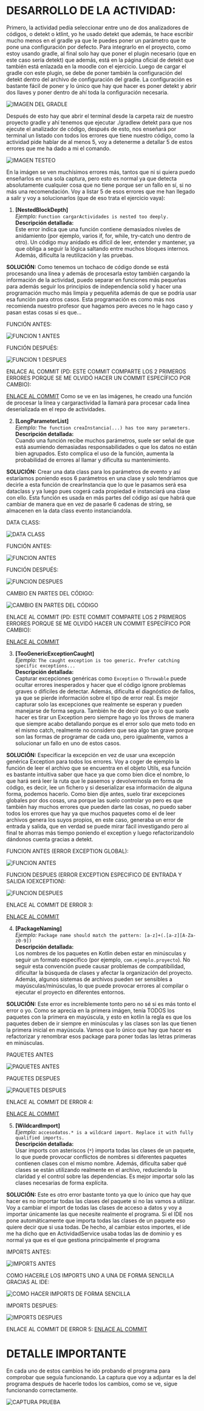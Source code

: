 # DESARROLLO DE LA ACTIVIDAD:

Primero, la actividad pedía seleccionar entre uno de dos analizadores de códigos, o detekt o ktlint,
yo he usado detekt que además, te hace escribir mucho menos en el gradle ya que le puedes poner un parámetro que te pone una configuración por defecto. Para integrarlo en el proyecto, como estoy usando gradle, al final solo hay que poner el plugin necesario (que en este caso sería detekt) que además, está en la página oficial de detekt que también está enlazada en la moodle con el ejercicio. Luego de cargar el gradle con este plugin, se debe de poner también la configuración del detekt dentro del archivo de configuración del gradle. La configuración es bastante fácil de poner y lo único que hay que hacer es poner detekt y abrir dos llaves y poner dentro de ahí toda la configuración necesaria.

![IMAGEN DEL GRADLE](https://github.com/Luismi0202/TaskManager-LGOMDOM/blob/linting/IMAGENES/config_detekt.png)

Después de esto hay que abrir el terminal desde la carpeta raiz de nuestro proyecto gradle y ahí tenemos que ejecutar ./gradlew detekt para que nos ejecute el analizador de código, después de esto, nos enseñará por terminal un listado con todos los errores que tiene nuestro código, como la actividad pide hablar de al menos 5, voy a detenerme a detallar 5 de estos errores que me ha dado a mi el comando.

![IMAGEN TESTEO](https://github.com/Luismi0202/TaskManager-LGOMDOM/blob/linting/IMAGENES/prueba_detekt.png)

En la imágen se ven muchísimos errores más, tantos que ni si quiera puedo enseñarlos en una sola captura, pero esto es normal ya que detecta absolutamente cualquier cosa que no tiene porque ser un fallo en sí, si no más una recomendación. Voy a listar 5 de esos errores que me han llegado a salir y voy a solucionarlos (que de eso trata el ejercicio vaya):

1. **[NestedBlockDepth]**  
_Ejemplo:_ `Function cargarActividades is nested too deeply.`  
**Descripción detallada:**  
Este error indica que una función contiene demasiados niveles de anidamiento (por ejemplo, varios if, for, while, try-catch uno dentro de otro). Un código muy anidado es difícil de leer, entender y mantener, ya que obliga a seguir la lógica saltando entre muchos bloques internos. Además, dificulta la reutilización y las pruebas.

**SOLUCIÓN:**
Como tenemos un tochaco de código donde se está procesando una línea y además de procesarla estoy también cargando la información de la actividad, puedo separar en funciones más pequeñas para además seguir los principios de independencia solid y hacer una programación mucho más limpia y pequeñita además de que se podría usar esa función para otros casos. Esta programación es como más nos recomienda nuestro profesor que hagamos pero aveces no le hago caso y pasan estas cosas si es que...

FUNCIÓN ANTES:

![FUNCION 1 ANTES](https://github.com/Luismi0202/TaskManager-LGOMDOM/blob/linting/IMAGENES/DETEKT_1_1.png)

FUNCIÓN DESPUÉS:

![FUNCION 1 DESPUES](https://github.com/Luismi0202/TaskManager-LGOMDOM/blob/linting/IMAGENES/DETEKT_1_2.png)

ENLACE AL COMMIT (PD: ESTE COMMIT COMPARTE LOS 2 PRIMEROS ERRORES PORQUE SE ME OLVIDÓ HACER UN COMMIT ESPECÍFICO POR CAMBIO):

[ENLACE AL COMMIT](https://github.com/Luismi0202/TaskManager-LGOMDOM/commit/00247084d45349f73bc5fb6bc89ae1e11bf67131)
Como se ve en las imágenes, he creado una función de procesar la línea y cargaractividad la llamará para procesar cada linea deserializada en el repo de actividades.

2. **[LongParameterList]**  
_Ejemplo:_ `The function creaInstancia(...) has too many parameters.`  
**Descripción detallada:**  
Cuando una función recibe muchos parámetros, suele ser señal de que está asumiendo demasiadas responsabilidades o que los datos no están bien agrupados. Esto complica el uso de la función, aumenta la probabilidad de errores al llamar y dificulta su mantenimiento.

**SOLUCIÓN:**
Crear una data class para los parámetros de evento y así estaríamos poniendo esos 6 parámetros en una clase y solo tendríamos que decirle a esta función de crearInstancia que lo que le pasamos será esa dataclass y ya luego pues cogerá cada propiedad e instanciará una clase con ello. Esta función es usada en más partes del código así que habrá que cambiar de manera que en vez de pasarle 6 cadenas de string, se almacenen en la data class evento instanciandola.

DATA CLASS:

![DATA CLASS](https://github.com/Luismi0202/TaskManager-LGOMDOM/blob/linting/IMAGENES/DETEKT_2_1.png)

FUNCIÓN ANTES:

![FUNCION ANTES](https://github.com/Luismi0202/TaskManager-LGOMDOM/blob/linting/IMAGENES/DETEKT_2_2.png)

FUNCIÓN DESPUÉS:

![FUNCION DESPUES](https://github.com/Luismi0202/TaskManager-LGOMDOM/blob/linting/IMAGENES/DETEKT_2_3.png)

CAMBIO EN PARTES DEL CÓDIGO:

![CAMBIO EN PARTES DEL CÓDIGO](https://github.com/Luismi0202/TaskManager-LGOMDOM/blob/linting/IMAGENES/DETEKT_2_4.png)

ENLACE AL COMMIT (PD: ESTE COMMIT COMPARTE LOS 2 PRIMEROS ERRORES PORQUE SE ME OLVIDÓ HACER UN COMMIT ESPECÍFICO POR CAMBIO):

[ENLACE AL COMMIT](https://github.com/Luismi0202/TaskManager-LGOMDOM/commit/00247084d45349f73bc5fb6bc89ae1e11bf67131)

3. **[TooGenericExceptionCaught]**  
_Ejemplo:_ `The caught exception is too generic. Prefer catching specific exceptions...`  
**Descripción detallada:**  
Capturar excepciones genéricas como `Exception` o `Throwable` puede ocultar errores inesperados y hacer que el código ignore problemas graves o difíciles de detectar. Además, dificulta el diagnóstico de fallos, ya que se pierde información sobre el tipo de error real. Es mejor capturar solo las excepciones que realmente se esperan y pueden manejarse de forma segura. También he de decir que yo lo que suelo hacer es tirar un Exception pero siempre hago yo los throws de manera que siempre acabo detallando porque es el error solo que meto todo en el mismo catch, realmente no considero que sea algo tan grave porque son las formas de programar de cada uno, pero igualmente, vamos a solucionar un fallo en uno de estos casos.

**SOLUCIÓN:**
Especificar la excepción en vez de usar una excepción genérica Exception para todos los errores.
Voy a coger de ejemplo la función de leer el archivo que se encuentra en el objeto Utils, esa función es bastante intuitiva saber que hace ya que como bien dice el nombre, lo que hará será leer la ruta que le pasemos y devolvernosla en forma de código, es decir, lee un fichero y si deserializar esa información de alguna forma, podemos hacerlo.
Como bien dije antes, suelo tirar excepciones globales por dos cosas, una porque las suelo controlar yo pero es que también hay muchos errores que pueden darte las cosas, no puedo saber todos los errores que hay ya que muchos paquetes como el de leer archivos genera los suyos propios, en este caso, generaba un error de entrada y salida, que en verdad se puede mirar fácil investigando pero al final te ahorras más tiempo poniendo el exception y luego refactorizandolo dándonos cuenta gracias a detekt.

FUNCION ANTES (ERROR EXCEPTION GLOBAL):

![FUNCION ANTES](https://github.com/Luismi0202/TaskManager-LGOMDOM/blob/linting/IMAGENES/DETEKT_3_1.png)

FUNCION DESPUES (ERROR EXCEPTION ESPECIFICO DE ENTRADA Y SALIDA IOEXCEPTION):

![FUNCION DESPUES](https://github.com/Luismi0202/TaskManager-LGOMDOM/blob/linting/IMAGENES/DETEKT_3_2.png)

ENLACE AL COMMIT DE ERROR 3:

[ENLACE AL COMMIT](https://github.com/Luismi0202/TaskManager-LGOMDOM/commit/499dff4223fc63acd67f2e318ececb41e4aa9031)

4. **[PackageNaming]**  
_Ejemplo:_ `Package name should match the pattern: [a-z]+(.[a-z][A-Za-z0-9])`  
**Descripción detallada:**  
Los nombres de los paquetes en Kotlin deben estar en minúsculas y seguir un formato específico (por ejemplo, `com.ejemplo.proyecto`). No seguir esta convención puede causar problemas de compatibilidad, dificultar la búsqueda de clases y afectar la organización del proyecto. Además, algunos sistemas de archivos pueden ser sensibles a mayúsculas/minúsculas, lo que puede provocar errores al compilar o ejecutar el proyecto en diferentes entornos.

**SOLUCIÓN:**
Este error es increíblemente tonto pero no sé si es más tonto el error o yo. Como se aprecia en la primera imágen, tenía TODOS los paquetes con la primera en mayúscula, y esto en kotlin la regla es que los paquetes deben de ir siempre en minúsculas y las clases son las que tienen la primera inicial en mayúscula. Vamos que lo único que hay que hacer es refactorizar y renombrar esos package para poner todas las letras primeras en minúsculas.

PAQUETES ANTES

![PAQUETES ANTES](https://github.com/Luismi0202/TaskManager-LGOMDOM/blob/linting/IMAGENES/DETEKT_4_1.png)

PAQUETES DESPUES

![PAQUETES DESPUES](https://github.com/Luismi0202/TaskManager-LGOMDOM/blob/linting/IMAGENES/DETEKT_4_2.png)

ENLACE AL COMMIT DE ERROR 4:

[ENLACE AL COMMIT](https://github.com/Luismi0202/TaskManager-LGOMDOM/commit/a091b6003780ee141c66663318c0c5164522b7ca)

5. **[WildcardImport]**  
_Ejemplo:_ `accesodatos.* is a wildcard import. Replace it with fully qualified imports.`  
**Descripción detallada:**  
Usar imports con asteriscos (`*`) importa todas las clases de un paquete, lo que puede provocar conflictos de nombres si diferentes paquetes contienen clases con el mismo nombre. Además, dificulta saber qué clases se están utilizando realmente en el archivo, reduciendo la claridad y el control sobre las dependencias. Es mejor importar solo las clases necesarias de forma explícita.

**SOLUCIÓN:**
Este es otro error bastante tonto ya que lo único que hay que hacer es no importar todas las clases del paquete si no las vamos a utilizar. Voy a cambiar el import de todas las clases de acceso a datos y voy a importar únicamente las que necesite realmente el programa. Si el IDE nos pone automáticamente que importa todas las clases de un paquete eso quiere decir que si usa todas. De hecho, al cambiar estos importes, el ide me ha dicho que en ActividadService usaba todas las de dominio y es normal ya que es el que gestiona principalmente el programa

IMPORTS ANTES:

![IMPORTS ANTES](https://github.com/Luismi0202/TaskManager-LGOMDOM/blob/linting/IMAGENES/DETEKT_5_1.png)

COMO HACERLE LOS IMPORTS UNO A UNA DE FORMA SENCILLA GRACIAS AL IDE:

![COMO HACER IMPORTS DE FORMA SENCILLA](https://github.com/Luismi0202/TaskManager-LGOMDOM/blob/linting/IMAGENES/DETEKT_5_2.png)

IMPORTS DESPUES:

![IMPORTS DESPUES](https://github.com/Luismi0202/TaskManager-LGOMDOM/blob/linting/IMAGENES/DETEKT_5_3.png)

ENLACE AL COMMIT DE ERROR 5:
[ENLACE AL COMMIT](https://github.com/Luismi0202/TaskManager-LGOMDOM/commit/731f6997cf594ba89a2a78f820f48d474837b67a)

# DETALLE IMPORTANTE

En cada uno de estos cambios he ido probando el programa para comprobar que seguía funcionando. La captura que voy a adjuntar es la del programa después de hacerle todos los cambios, como se ve, sigue funcionando correctamente.

![CAPTURA PRUEBA](https://github.com/Luismi0202/TaskManager-LGOMDOM/blob/linting/IMAGENES/PRUEBA_DESP_DETEKT.png)
